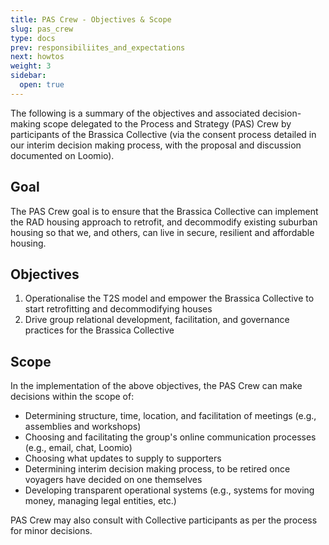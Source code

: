 ```yaml
---
title: PAS Crew - Objectives & Scope
slug: pas_crew
type: docs
prev: responsibiliites_and_expectations
next: howtos
weight: 3
sidebar:
  open: true
---
```


The following is a summary of the objectives and associated decision-making scope delegated to the Process and Strategy (PAS) Crew by participants of the Brassica Collective (via the consent process detailed in our interim decision making process, with the proposal and discussion documented on Loomio). 

## Goal 
The PAS Crew goal is to ensure that the Brassica Collective can implement the RAD housing approach to retrofit, and decommodify existing suburban housing so that we, and others, can live in secure, resilient and affordable housing.

## Objectives
1. Operationalise the T2S model and empower the Brassica Collective to start retrofitting and decommodifying houses 
2. Drive group relational development, facilitation, and governance practices for the Brassica Collective

## Scope 
In the implementation of the above objectives, the PAS Crew can make decisions within the scope of:
* Determining structure, time, location, and facilitation of meetings (e.g., assemblies and workshops)
* Choosing and facilitating the group's online communication processes (e.g., email, chat, Loomio)
* Choosing what updates to supply to supporters
* Determining interim decision making process, to be retired once voyagers have decided on one themselves
* Developing transparent operational systems (e.g., systems for moving money, managing legal entities, etc.)

PAS Crew may also consult with Collective participants as per the process for minor decisions.
 
